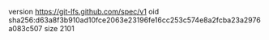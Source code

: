 version https://git-lfs.github.com/spec/v1
oid sha256:d63a8f3b910ad10fce2063e23196fe16cc253c574e8a2fcba23a2976a083c507
size 2101
